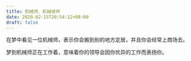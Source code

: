 ```yaml
---
title: 机械师、机械技师
date: 2020-02-15T20:54:12+08:00
draft: false
---
```


在梦中看见一位机械师，表示你会搬到别的地方定居，并且你会经常上商场去。

梦到机械师正在工作着，意味着你的领导会因你优异的工作而表扬你。


